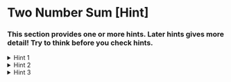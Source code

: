 # Two Number Sum [Hint]

### This section provides one or more hints. Later hints gives more detail! Try to think before you check hints.

<details>
  <summary>
  Hint 1
  </summary>
  
Try using two for loops to sum all possible pairs of numbers in the input array. What are the space and time implications of this approach?
</details>



<details>
  <summary>
    Hint 2
  </summary>
  
Realize for every number X in the input array, you are essentially trying to find a corresponding number Y such that X + Y = targetSum. With two variables in this equation known to you, it shouldn't be hard to solve for Y.
</details>



<details>
  <summary>
  Hint 3
  </summary>
  
Try storing every number in hash table, solving the equation from Hint 2 for every number, and checking Y that you find is stored in the hash table. What are the time and space implications of this approach?
</details>
